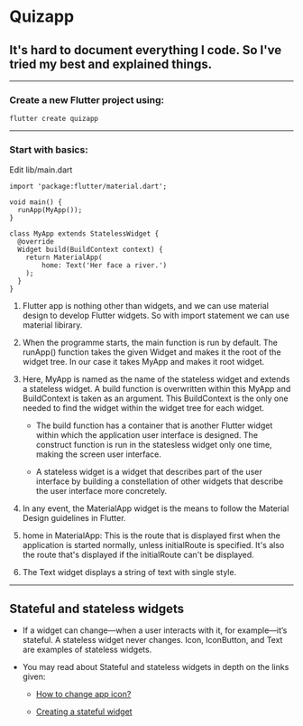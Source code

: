 # Quizapp

## It's hard to document everything I code. So I've tried my best and explained things. 

---

### Create a new Flutter project using:

```
flutter create quizapp
```

---

### Start with basics:

Edit lib/main.dart

```
import 'package:flutter/material.dart';

void main() {
  runApp(MyApp());
}

class MyApp extends StatelessWidget {
  @override
  Widget build(BuildContext context) {
    return MaterialApp(
        home: Text('Her face a river.')
    );
  }
}
```

1. Flutter app is nothing other than widgets, and we can use material design to develop Flutter widgets. So with import statement we can use material libirary.

2. When the programme starts, the main function is run by default. The runApp() function takes the given Widget and makes it the root of the widget tree. In our case it takes MyApp and makes it root widget.

3. Here, MyApp is named as the name of the stateless widget and extends a stateless widget. A build function is overwritten within this MyApp and BuildContext is taken as an argument. This BuildContext is the only one needed to find the widget within the widget tree for each widget.

   - The build function has a container that is another Flutter widget within which the application user interface is designed. The construct function is run in the statesless widget only one time, making the screen user interface.

   - A stateless widget is a widget that describes part of the user interface by building a constellation of other widgets that describe the user interface more concretely.

4. In any event, the MaterialApp widget is the means to follow the Material Design guidelines in Flutter.

5. home in MaterialApp: This is the route that is displayed first when the application is started normally, unless initialRoute is specified. It's also the route that's displayed if the initialRoute can't be displayed.

6. The Text widget displays a string of text with single style.

---

## Stateful and stateless widgets

- If a widget can change—when a user interacts with it, for example—it’s stateful. A stateless widget never changes. Icon, IconButton, and Text are examples of stateless widgets.

- You may read about Stateful and stateless widgets in depth on the links given:

  - [How to change app icon?](https://pub.dev/packages/flutter_launcher_icons)

  - [Creating a stateful widget](https://flutter.dev/docs/development/ui/interactive#stateful-and-stateless-widgets)
